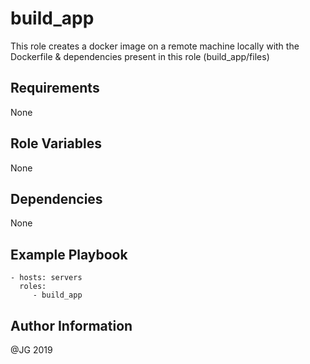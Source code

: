 build_app
=========

This role creates a docker image on a remote machine locally with the Dockerfile & dependencies present in this role (build_app/files)


Requirements
------------

None


Role Variables
--------------

None


Dependencies
------------

None


Example Playbook
----------------

    - hosts: servers
      roles:
         - build_app


Author Information
------------------

@JG 2019
